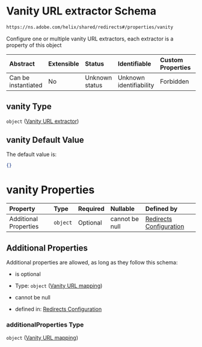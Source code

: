 # Vanity URL extractor Schema

```txt
https://ns.adobe.com/helix/shared/redirects#/properties/vanity
```

Configure one or multiple vanity URL extractors, each extractor is a property of this object

| Abstract            | Extensible | Status         | Identifiable            | Custom Properties | Additional Properties | Access Restrictions | Defined In                                                             |
| :------------------ | :--------- | :------------- | :---------------------- | :---------------- | :-------------------- | :------------------ | :--------------------------------------------------------------------- |
| Can be instantiated | No         | Unknown status | Unknown identifiability | Forbidden         | Allowed               | none                | [redirects.schema.json*](redirects.schema.json "open original schema") |

## vanity Type

`object` ([Vanity URL extractor](redirects-properties-vanity-url-extractor.md))

## vanity Default Value

The default value is:

```json
{}
```

# vanity Properties

| Property              | Type     | Required | Nullable       | Defined by                                                                                                                                                                    |
| :-------------------- | :------- | :------- | :------------- | :---------------------------------------------------------------------------------------------------------------------------------------------------------------------------- |
| Additional Properties | `object` | Optional | cannot be null | [Redirects Configuration](redirects-properties-vanity-url-extractor-vanity-url-mapping.md "https://ns.adobe.com/helix/shared/vanity#/properties/vanity/additionalProperties") |

## Additional Properties

Additional properties are allowed, as long as they follow this schema:



*   is optional

*   Type: `object` ([Vanity URL mapping](redirects-properties-vanity-url-extractor-vanity-url-mapping.md))

*   cannot be null

*   defined in: [Redirects Configuration](redirects-properties-vanity-url-extractor-vanity-url-mapping.md "https://ns.adobe.com/helix/shared/vanity#/properties/vanity/additionalProperties")

### additionalProperties Type

`object` ([Vanity URL mapping](redirects-properties-vanity-url-extractor-vanity-url-mapping.md))
